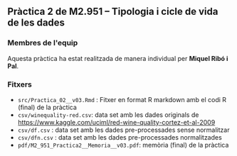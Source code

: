 ## Pràctica 2 de M2.951 – Tipologia i cicle de vida de les dades

### Membres de l'equip
Aquesta pràctica ha estat realitzada de manera individual per **Miquel Ribó i Pal**.

### Fitxers
- `src/Practica_02__v03.Rmd` : Fitxer en format R markdown amb el codi R (final) de la pràctica
- `csv/winequality-red.csv`: data set amb les dades originals de https://www.kaggle.com/uciml/red-wine-quality-cortez-et-al-2009
- `csv/df.csv` : data set amb les dades pre-processades sense normalitzar
- `csv/dfn.csv` : data set amb les dades pre-processades normalitzades
- `pdf/M2_951_Practica2__Memoria__v03.pdf`: memòria (final) de la pràctica
